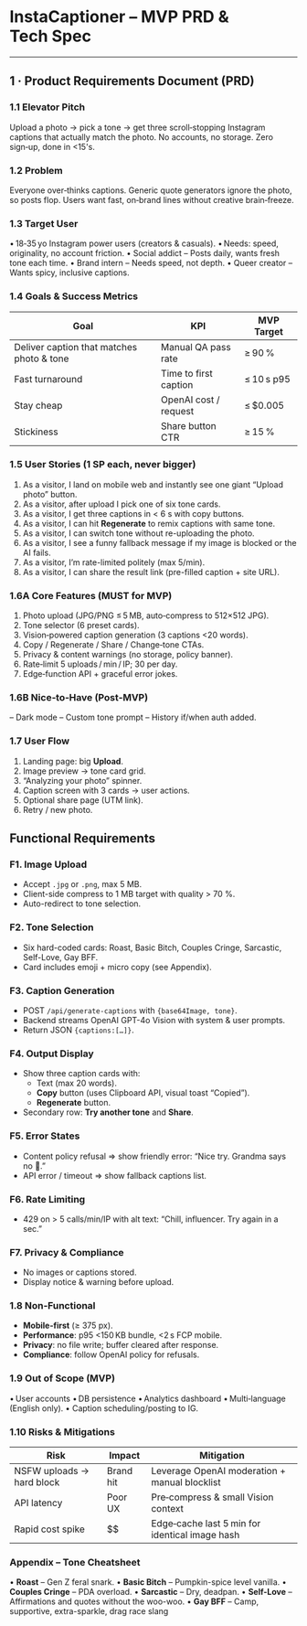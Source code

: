 # InstaCaptioner – MVP PRD & Tech Spec

---

## 1 · Product Requirements Document (PRD)

### 1.1 Elevator Pitch

Upload a photo → pick a tone → get three scroll‑stopping Instagram captions that actually match the photo. No accounts, no storage. Zero sign‑up, done in <15's.

### 1.2 Problem

Everyone over‑thinks captions. Generic quote generators ignore the photo, so posts flop. Users want fast, on‑brand lines without creative brain‑freeze.

### 1.3 Target User

• 18‑35 yo Instagram power users (creators & casuals).
• Needs: speed, originality, no account friction.
• Social addict – Posts daily, wants fresh tone each time.
• Brand intern – Needs speed, not depth.
• Queer creator – Wants spicy, inclusive captions.

### 1.4 Goals & Success Metrics

| Goal                                      | KPI                   | MVP Target |
| ----------------------------------------- | --------------------- | ---------- |
| Deliver caption that matches photo & tone | Manual QA pass rate   | ≥ 90 %     |
| Fast turnaround                           | Time to first caption | ≤ 10 s p95 |
| Stay cheap                                | OpenAI cost / request | ≤ \$0.005  |
| Stickiness                                | Share button CTR      | ≥ 15 %     |

### 1.5 User Stories (1 SP each, never bigger)

1. As a visitor, I land on mobile web and instantly see one giant “Upload photo” button.
2. As a visitor, after upload I pick one of six tone cards.
3. As a visitor, I get three captions in < 6 s with copy buttons.
4. As a visitor, I can hit **Regenerate** to remix captions with same tone.
5. As a visitor, I can switch tone without re-uploading the photo.
6. As a visitor, I see a funny fallback message if my image is blocked or the AI fails.
7. As a visitor, I’m rate-limited politely (max 5/min).
8. As a visitor, I can share the result link (pre-filled caption + site URL).

### 1.6A Core Features (MUST for MVP)

1. Photo upload (JPG/PNG ≤ 5 MB, auto‑compress to 512×512 JPG).
2. Tone selector (6 preset cards).
3. Vision‑powered caption generation (3 captions <20 words).
4. Copy / Regenerate / Share / Change‑tone CTAs.
5. Privacy & content warnings (no storage, policy banner).
6. Rate‑limit 5 uploads / min / IP; 30 per day.
7. Edge‑function API + graceful error jokes.

### 1.6B Nice‑to‑Have (Post‑MVP)

– Dark mode
– Custom tone prompt
– History if/when auth added.

### 1.7 User Flow

1. Landing page: big **Upload**.
2. Image preview → tone card grid.
3. “Analyzing your photo” spinner.
4. Caption screen with 3 cards → user actions.
5. Optional share page (UTM link).
6. Retry / new photo.

## Functional Requirements

### F1. Image Upload

- Accept `.jpg` or `.png`, max 5 MB.
- Client-side compress to 1 MB target with quality > 70 %.
- Auto-redirect to tone selection.

### F2. Tone Selection

- Six hard-coded cards: Roast, Basic Bitch, Couples Cringe, Sarcastic, Self-Love, Gay BFF.
- Card includes emoji + micro copy (see Appendix).

### F3. Caption Generation

- POST `/api/generate-captions` with `{base64Image, tone}`.
- Backend streams OpenAI GPT-4o Vision with system & user prompts.
- Return JSON `{captions:[…]}`.

### F4. Output Display

- Show three caption cards with:
  - Text (max 20 words).
  - **Copy** button (uses Clipboard API, visual toast “Copied”).
  - **Regenerate** button.
- Secondary row: **Try another tone** and **Share**.

### F5. Error States

- Content policy refusal ⇒ show friendly error: “Nice try. Grandma says no 🤚.”
- API error / timeout ⇒ show fallback captions list.

### F6. Rate Limiting

- 429 on > 5 calls/min/IP with alt text: “Chill, influencer. Try again in a sec.”

### F7. Privacy & Compliance

- No images or captions stored.
- Display notice & warning before upload.

### 1.8 Non‑Functional

- **Mobile-first** (≥ 375 px).
- **Performance**: p95 <150 KB bundle, <2 s FCP mobile.
- **Privacy**: no file write; buffer cleared after response.
- **Compliance**: follow OpenAI policy for refusals.

### 1.9 Out of Scope (MVP)

• User accounts
• DB persistence
• Analytics dashboard
• Multi‑language (English only).
• Caption scheduling/posting to IG.

### 1.10 Risks & Mitigations

| Risk                      | Impact    | Mitigation                                     |
| ------------------------- | --------- | ---------------------------------------------- |
| NSFW uploads → hard block | Brand hit | Leverage OpenAI moderation + manual blocklist  |
| API latency               | Poor UX   | Pre‑compress & small Vision context            |
| Rapid cost spike          | \$\$      | Edge‑cache last 5 min for identical image hash |

### Appendix – Tone Cheatsheet

• **Roast** – Gen Z feral snark.
• **Basic Bitch** – Pumpkin-spice level vanilla.
• **Couples Cringe** – PDA overload.
• **Sarcastic** – Dry, deadpan.
• **Self-Love** – Affirmations and quotes without the woo-woo.
• **Gay BFF** – Camp, supportive, extra-sparkle, drag race slang
